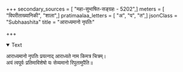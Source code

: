 +++
secondary_sources = [ "महा-सुभाषित-सङ्ग्रहः - 5202",]
meters = [ "विपरीताख्यानिकी", "शाला",]
pratimaalaa_letters = [ "अ", "प", "त",]
jsonClass = "Subhaashita"
title = "आराध्यमानो नृपतिः"

+++

<details open><summary>Text</summary>

आराध्यमानो नृपतिः प्रयत्नाद् आराध्यते नाम किमत्र चित्रम्।  
अयं त्वपूर्वः प्रतिमाविशेषो यः सेव्यमानो रिपुतामुपैति॥
</details>
